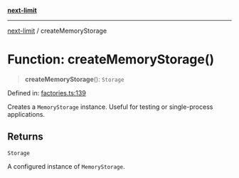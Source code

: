 [**next-limit**](../README.md)

***

[next-limit](../README.md) / createMemoryStorage

# Function: createMemoryStorage()

> **createMemoryStorage**(): `Storage`

Defined in: [factories.ts:139](https://github.com/saoudi-h/next-limit/blob/527d4e765919035965098773f4a5584e6ee0095b/src/factories.ts#L139)

Creates a `MemoryStorage` instance.
Useful for testing or single-process applications.

## Returns

`Storage`

A configured instance of `MemoryStorage`.
